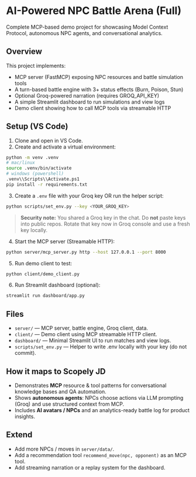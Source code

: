 # AI-Powered NPC Battle Arena (Full)
Complete MCP-based demo project for showcasing Model Context Protocol, autonomous NPC agents, and conversational analytics.

## Overview
This project implements:
- MCP server (FastMCP) exposing NPC resources and battle simulation tools
- A turn-based battle engine with 3+ status effects (Burn, Poison, Stun)
- Optional Groq-powered narration (requires GROQ_API_KEY)
- A simple Streamlit dashboard to run simulations and view logs
- Demo client showing how to call MCP tools via streamable HTTP

## Setup (VS Code)
1. Clone and open in VS Code.
2. Create and activate a virtual environment:
```bash
python -m venv .venv
# mac/linux
source .venv/bin/activate
# windows (powershell)
.venv\\Scripts\\Activate.ps1
pip install -r requirements.txt
```
3. Create a `.env` file with your Groq key OR run the helper script:
```bash
python scripts/set_env.py --key <YOUR_GROQ_KEY>
```
> **Security note:** You shared a Groq key in the chat. Do **not** paste keys into public repos. Rotate that key now in Groq console and use a fresh key locally.
4. Start the MCP server (Streamable HTTP):
```bash
python server/mcp_server.py http --host 127.0.0.1 --port 8000
```
5. Run demo client to test:
```bash
python client/demo_client.py
```
6. Run Streamlit dashboard (optional):
```bash
streamlit run dashboard/app.py
```

## Files
- `server/` — MCP server, battle engine, Groq client, data.
- `client/` — Demo client using MCP streamable HTTP client.
- `dashboard/` — Minimal Streamlit UI to run matches and view logs.
- `scripts/set_env.py` — Helper to write .env locally with your key (do not commit).

## How it maps to Scopely JD
- Demonstrates **MCP** resource & tool patterns for conversational knowledge bases and QA automation.
- Shows **autonomous agents**: NPCs choose actions via LLM prompting (Groq) and use structured context from MCP.
- Includes **AI avatars / NPCs** and an analytics-ready battle log for product insights.

## Extend
- Add more NPCs / moves in `server/data/`.
- Add a recommendation tool `recommend_move(npc, opponent)` as an MCP tool.
- Add streaming narration or a replay system for the dashboard.
